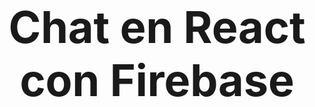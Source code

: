 <h1 align="center" style="font-size: 70px">Chat en React con Firebase</h1>
<p align="center">
  
</p>
